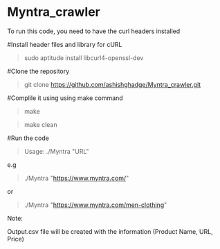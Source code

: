 # Myntra_crawler

To run this code, you need to have the curl headers installed

#Install header files and library for cURL

>sudo aptitude install libcurl4-openssl-dev

#Clone the repository

>git clone https://github.com/ashishghadge/Myntra_crawler.git

#Complile it using using make command

>make

>make clean

#Run the code

>Usage: ./Myntra "URL"

e.g

>./Myntra "https://www.myntra.com/"

or

>./Myntra "https://www.myntra.com/men-clothing"


Note:

Output.csv file will be created with the information (Product Name, URL, Price)
